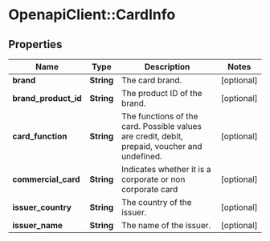 # OpenapiClient::CardInfo

## Properties
Name | Type | Description | Notes
------------ | ------------- | ------------- | -------------
**brand** | **String** | The card brand. | [optional] 
**brand_product_id** | **String** | The product ID of the brand. | [optional] 
**card_function** | **String** | The functions of the card. Possible values are credit, debit, prepaid, voucher and undefined. | [optional] 
**commercial_card** | **String** | Indicates whether it is a corporate or non corporate card | [optional] 
**issuer_country** | **String** | The country of the issuer. | [optional] 
**issuer_name** | **String** | The name of the issuer. | [optional] 


